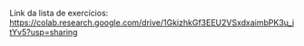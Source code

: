 Link da lista de exercícios: https://colab.research.google.com/drive/1GkizhkGf3EEU2VSxdxaimbPK3u_itYv5?usp=sharing
